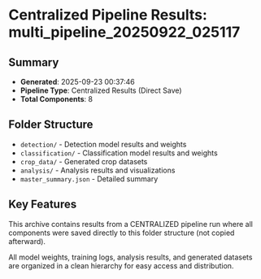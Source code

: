 # Centralized Pipeline Results: multi_pipeline_20250922_025117

## Summary
- **Generated**: 2025-09-23 00:37:46
- **Pipeline Type**: Centralized Results (Direct Save)
- **Total Components**: 8

## Folder Structure
- `detection/` - Detection model results and weights
- `classification/` - Classification model results and weights
- `crop_data/` - Generated crop datasets
- `analysis/` - Analysis results and visualizations
- `master_summary.json` - Detailed summary

## Key Features
This archive contains results from a CENTRALIZED pipeline run where all components
were saved directly to this folder structure (not copied afterward).

All model weights, training logs, analysis results, and generated datasets are
organized in a clean hierarchy for easy access and distribution.
